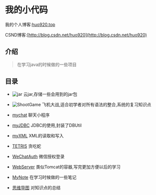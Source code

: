 # 我的小代码
我的个人博客:[huo920.top](www.huo920.top)  

CSND博客:[http://blog.csdn.net/huo920](http://blog.csdn.net/huo920)

## 介绍
>在学习java的时候做的一些项目

## 目录
* ![jar](jar) 云jar,存储一些会用到的jar包 

* ![ShootGame](ShootGame) 飞机大战,适合初学者对所有语法的整合,系统的复习知识点
    
* [mychat](mychat) 聊天小程序

* [myJDBC](myJDBC) JDBC的使用,封装了DBUtil

* [myXML](myXML) XML的读取和写入

* [TETRIS](TETRIS) 贪吃蛇

* [WeChatAuth](WeChatAuth) 微信授权登录

* [WebServer](WebServer) 类似Tomcat的容器,写完更加方便以后的学习

* [MyNote](MyNote) 在学习时候做的一些笔记

* [思维导图](思维导图) 对知识点的总结
